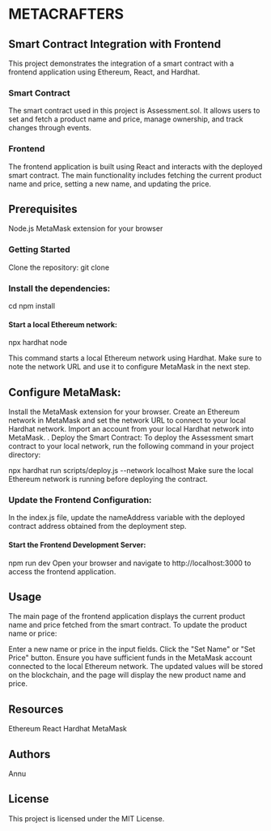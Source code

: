 # METACRAFTERS

## Smart Contract Integration with Frontend
This project demonstrates the integration of a smart contract with a frontend application using Ethereum, React, and Hardhat.

### Smart Contract
The smart contract used in this project is Assessment.sol. It allows users to set and fetch a product name and price, manage ownership, and track changes through events.

### Frontend
The frontend application is built using React and interacts with the deployed smart contract. The main functionality includes fetching the current product name and price, setting a new name, and updating the price.

## Prerequisites
Node.js
MetaMask extension for your browser

### Getting Started
Clone the repository: git clone

### Install the dependencies:
cd npm install

#### Start a local Ethereum network:
npx hardhat node

This command starts a local Ethereum network using Hardhat. Make sure to note the network URL and use it to configure MetaMask in the next step.

## Configure MetaMask:
Install the MetaMask extension for your browser. Create an Ethereum network in MetaMask and set the network URL to connect to your local Hardhat network.
Import an account from your local Hardhat network into MetaMask. .
Deploy the Smart Contract:
To deploy the Assessment smart contract to your local network, run the following command in your project directory:

npx hardhat run scripts/deploy.js --network localhost
Make sure the local Ethereum network is running before deploying the contract.

### Update the Frontend Configuration:
In the index.js file, update the nameAddress variable with the deployed contract address obtained from the deployment step.
#### Start the Frontend Development Server:
npm run dev
Open your browser and navigate to http://localhost:3000 to access the frontend application.

## Usage
The main page of the frontend application displays the current product name and price fetched from the smart contract. To update the product name or price:

Enter a new name or price in the input fields.
Click the "Set Name" or "Set Price" button.
Ensure you have sufficient funds in the MetaMask account connected to the local Ethereum network. The updated values will be stored on the blockchain, and the page will display the new product name and price.

## Resources
Ethereum
React
Hardhat
MetaMask

## Authors
Annu

## License
This project is licensed under the MIT License.
